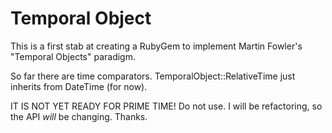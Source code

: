 Temporal Object
===============

This is a first stab at creating a RubyGem to implement Martin Fowler's "Temporal Objects" paradigm.

So far there are time comparators.  TemporalObject::RelativeTime just inherits from DateTime (for now).

IT IS NOT YET READY FOR PRIME TIME!  Do not use.  I will be refactoring, so the API *will* be changing.  Thanks.

